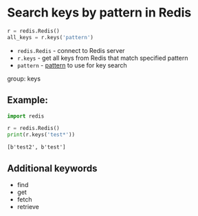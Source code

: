 # Search keys by pattern in Redis

```python
r = redis.Redis()
all_keys = r.keys('pattern')
```

- `redis.Redis` - connect to Redis server
- `r.keys` - get all keys from Redis that match specified pattern
- `pattern` - [pattern](https://redis.io/commands/KEYS) to use for key search

group: keys

## Example: 
```python
import redis

r = redis.Redis()
print(r.keys('test*'))
```
```
[b'test2', b'test']

```

## Additional keywords
- find
- get
- fetch
- retrieve

